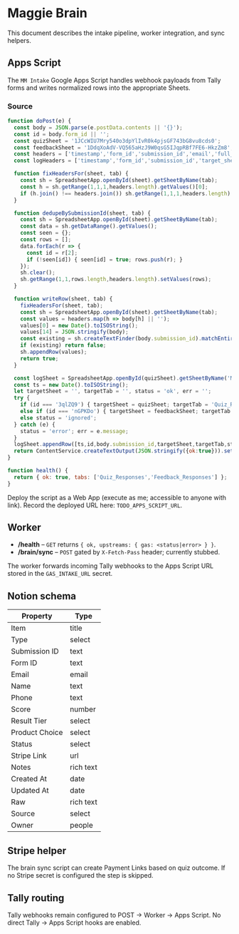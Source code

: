 # Maggie Brain

This document describes the intake pipeline, worker integration, and sync helpers.

## Apps Script

The `MM Intake` Google Apps Script handles webhook payloads from Tally forms and writes
normalized rows into the appropriate Sheets.

### Source
```js
function doPost(e) {
  const body = JSON.parse(e.postData.contents || '{}');
  const id = body.form_id || '';
  const quizSheet = '1JCcWIU7Mry540o3dpYlIvR0k4pjsGF743bG8vu8cds0';
  const feedbackSheet = '1DdqXoAdV-VQ565aHzJ9W0qsG5IJqpRBf7FE6-HkzZm8';
  const headers = ['timestamp','form_id','submission_id','email','full_name','phone','product_choice','score','result_tier','rating','feedback_text','source','user_agent','ip','raw_json'];
  const logHeaders = ['timestamp','form_id','submission_id','target_sheet_id','target_tab','status','error_message'];

  function fixHeadersFor(sheet, tab) {
    const sh = SpreadsheetApp.openById(sheet).getSheetByName(tab);
    const h = sh.getRange(1,1,1,headers.length).getValues()[0];
    if (h.join() !== headers.join()) sh.getRange(1,1,1,headers.length).setValues([headers]);
  }

  function dedupeBySubmissionId(sheet, tab) {
    const sh = SpreadsheetApp.openById(sheet).getSheetByName(tab);
    const data = sh.getDataRange().getValues();
    const seen = {};
    const rows = [];
    data.forEach(r => {
      const id = r[2];
      if (!seen[id]) { seen[id] = true; rows.push(r); }
    });
    sh.clear();
    sh.getRange(1,1,rows.length,headers.length).setValues(rows);
  }

  function writeRow(sheet, tab) {
    fixHeadersFor(sheet, tab);
    const sh = SpreadsheetApp.openById(sheet).getSheetByName(tab);
    const values = headers.map(h => body[h] || '');
    values[0] = new Date().toISOString();
    values[14] = JSON.stringify(body);
    const existing = sh.createTextFinder(body.submission_id).matchEntireCell(true).findNext();
    if (existing) return false;
    sh.appendRow(values);
    return true;
  }

  const logSheet = SpreadsheetApp.openById(quizSheet).getSheetByName('MM_Logs') || SpreadsheetApp.openById(quizSheet).insertSheet('MM_Logs');
  const ts = new Date().toISOString();
  let targetSheet = '', targetTab = '', status = 'ok', err = '';
  try {
    if (id === '3qlZQ9') { targetSheet = quizSheet; targetTab = 'Quiz_Responses'; writeRow(targetSheet, targetTab); }
    else if (id === 'nGPKDo') { targetSheet = feedbackSheet; targetTab = 'Feedback_Responses'; writeRow(targetSheet, targetTab); }
    else status = 'ignored';
  } catch (e) {
    status = 'error'; err = e.message;
  }
  logSheet.appendRow([ts,id,body.submission_id,targetSheet,targetTab,status,err]);
  return ContentService.createTextOutput(JSON.stringify({ok:true})).setMimeType(ContentService.MimeType.JSON);
}

function health() {
  return { ok: true, tabs: ['Quiz_Responses','Feedback_Responses'] };
}
```

Deploy the script as a Web App (execute as me; accessible to anyone with link).
Record the deployed URL here: `TODO_APPS_SCRIPT_URL`.

## Worker

- **/health** – `GET` returns `{ ok, upstreams: { gas: <status|error> } }`.
- **/brain/sync** – `POST` gated by `X-Fetch-Pass` header; currently stubbed.

The worker forwards incoming Tally webhooks to the Apps Script URL stored in the
`GAS_INTAKE_URL` secret.

## Notion schema

| Property | Type |
|---|---|
| Item | title |
| Type | select |
| Submission ID | text |
| Form ID | text |
| Email | email |
| Name | text |
| Phone | text |
| Score | number |
| Result Tier | select |
| Product Choice | select |
| Status | select |
| Stripe Link | url |
| Notes | rich text |
| Created At | date |
| Updated At | date |
| Raw | rich text |
| Source | select |
| Owner | people |

## Stripe helper

The brain sync script can create Payment Links based on quiz outcome. If no Stripe
secret is configured the step is skipped.

## Tally routing

Tally webhooks remain configured to POST → Worker → Apps Script. No direct
Tally → Apps Script hooks are enabled.
